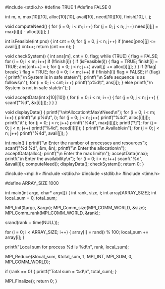 #include <stdio.h>
#define TRUE 1
#define FALSE 0

int m, n, max[10][10], alloc[10][10], avail[10], need[10][10], finish[10], i, j;

void computeNeed() {
    for (i = 0; i < m; i++)
        for (j = 0; j < n; j++)
            need[i][j] = max[i][j] - alloc[i][j];
}

int isFeasible(int pno) {
    int cnt = 0;
    for (j = 0; j < n; j++)
        if (need[pno][j] <= avail[j])
            cnt++;
    return (cnt == n);
}

void checkSystem() {
    int ans[m], cnt = 0, flag;
    while (TRUE) {
        flag = FALSE;
        for (i = 0; i < m; i++)
            if (!finish[i]) {
                if (isFeasible(i)) {
                    flag = TRUE;
                    finish[i] = TRUE;
                    ans[cnt++] = i;
                    for (j = 0; j < n; j++)
                        avail[j] += alloc[i][j];
                }
            }
        if (!flag)
            break;
    }
    flag = TRUE;
    for (i = 0; i < m; i++)
        if (!finish[i])
            flag = FALSE;
    if (flag) {
        printf("\n System is in safe state\n");
        printf("\n Safe sequence is as follows\n");
        for (i = 0; i < cnt; i++)
            printf("p%d\t", ans[i]);
    } else
        printf("\n System is not in safe state\n");
}

void acceptData(int x[10][10]) {
    for (i = 0; i < m; i++) {
        for (j = 0; j < n; j++) {
            scanf("%d", &x[i][j]);
        }
    }
}

void displayData() {
    printf("\n\tAllocation\tMax\tNeed\n");
    for (i = 0; i < m; i++) {
        printf("\n p%d\t", i);
        for (j = 0; j < n; j++)
            printf("%4d", alloc[i][j]);
        printf("\t");
        for (j = 0; j < n; j++)
            printf("%4d", max[i][j]);
        printf("\t");
        for (j = 0; j < n; j++)
            printf("%4d", need[i][j]);
    }
    printf("\n Available\n");
    for (j = 0; j < n; j++)
        printf("%4d", avail[j]);
}

int main() {
    printf("\n Enter the number of processes and resources");
    scanf("%d %d", &m, &n);
    printf("\n Enter the allocation\n");
    acceptData(alloc);
    printf("\n Enter the max limit\n");
    acceptData(max);
    printf("\n Enter the availability\n");
    for (i = 0; i < n; i++)
        scanf("%d", &avail[i]);
    computeNeed();
    displayData();
    checkSystem();
    return 0;
}


#include <mpi.h>
#include <stdio.h>
#include <stdlib.h>
#include <time.h>

#define ARRAY_SIZE 1000

int main(int argc, char* argv[]) {
int rank, size, i;
int array[ARRAY_SIZE];
int local_sum = 0, total_sum;

MPI_Init(&argc, &argv);
MPI_Comm_size(MPI_COMM_WORLD, &size);
MPI_Comm_rank(MPI_COMM_WORLD, &rank);

srand(rank + time(NULL));

for (i = 0; i < ARRAY_SIZE; i++) {
array[i] = rand() % 100;
local_sum += array[i];
}

printf("Local sum for process %d is %d\n", rank, local_sum);

MPI_Reduce(&local_sum, &total_sum, 1, MPI_INT, MPI_SUM, 0, MPI_COMM_WORLD);

if (rank == 0) {
printf("Total sum = %d\n", total_sum);
}

MPI_Finalize();
return 0;
}
